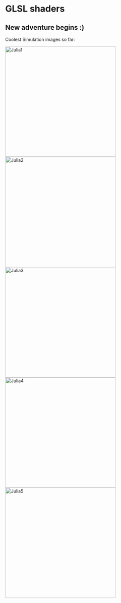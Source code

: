 <h1> GLSL shaders</h1>
<h2>New adventure begins :)</h2>

Coolest Simulation images so far:
<p>
  <img src="https://github.com/LukeGorgadze/GLSL/blob/master/Fractals/Images/Julia1.png" width="350" title="Julia1">
  <img src="https://github.com/LukeGorgadze/GLSL/blob/master/Fractals/Images/Julia2.png" width="350" alt="Julia2">
  <img src="https://github.com/LukeGorgadze/GLSL/blob/master/Fractals/Images/Julia3.png" width="350" title="Julia3">
  <img src="https://github.com/LukeGorgadze/GLSL/blob/master/Fractals/Images/julia4.png" width="350" alt="Julia4">
  <img src="https://github.com/LukeGorgadze/GLSL/blob/master/Fractals/Images/Julia5.png" width="350" alt="Julia5">
</p>
